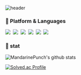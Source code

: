 ![header](https://capsule-render.vercel.app/api?type=waving&color=ff9933&height=300&section=header&text=Mandarine%20Punch&fontSize=90&fontColor=ffffff)

### 🎈 Platform & Languages
  <img src="https://img.shields.io/badge/Java-027396?style=flat-square&logo=Java&logoColor=white"/>&nbsp; 
  <img src="https://img.shields.io/badge/JavaScript-F7DF1E?style=flat-square&logo=JavaScript&logoColor=black"/>&nbsp;
  <img src="https://img.shields.io/badge/HTML-E34F26?style=flat-square&logo=HTML5&logoColor=white"/>&nbsp;
  <img src="https://img.shields.io/badge/CSS-1572B6?style=flat-square&logo=CSS3&logoColor=white"/>&nbsp;
  <img src="https://img.shields.io/badge/SpringBoot-6DB33F?style=flat-square&logo=SpringBoot&logoColor=white"/>&nbsp;
  <img src="https://img.shields.io/badge/Oracle-F80000?style=flat-square&logo=Oracle&logoColor=white"/>&nbsp;
  
### 📝 stat
![MandarinePunch's github stats](https://github-readme-stats.vercel.app/api?username=MandarinePunch&show_icons=true&theme=flag-india)

[![Solved.ac Profile](http://mazassumnida.wtf/api/v2/generate_badge?boj=dudfkr7845)](https://solved.ac/dudfkr7845/)
